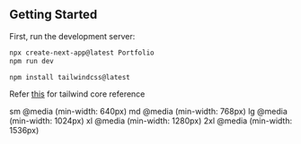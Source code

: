 ## Getting Started

First, run the development server:

```bash
npx create-next-app@latest Portfolio
npm run dev

npm install tailwindcss@latest

```

Refer [this](https://tailwindcss.com/docs/hover-focus-and-other-states#quick-reference) for tailwind core reference

sm	@media (min-width: 640px)
md	@media (min-width: 768px)
lg	@media (min-width: 1024px)
xl	@media (min-width: 1280px)
2xl	@media (min-width: 1536px)